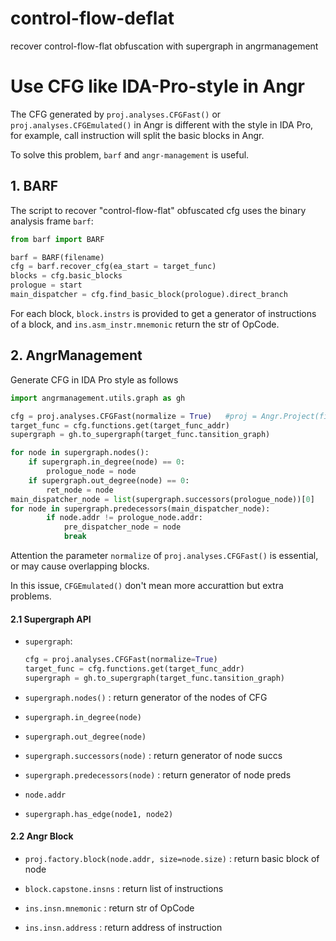 # control-flow-deflat
recover control-flow-flat obfuscation with supergraph in angrmanagement

# Use CFG like IDA-Pro-style in Angr
The CFG generated by ``proj.analyses.CFGFast()`` or ``proj.analyses.CFGEmulated()`` in Angr is different with the style in IDA Pro, for example, call instruction will split the basic blocks in Angr.

To solve this problem, ``barf`` and ``angr-management`` is useful. 
## 1. BARF
The script to recover "control-flow-flat" obfuscated cfg uses the binary analysis frame ``barf``:

```python
from barf import BARF

barf = BARF(filename)
cfg = barf.recover_cfg(ea_start = target_func)
blocks = cfg.basic_blocks
prologue = start
main_dispatcher = cfg.find_basic_block(prologue).direct_branch
```
For each block, ``block.instrs`` is provided to get a generator of instructions of a block, and ``ins.asm_instr.mnemonic`` return the str of OpCode.

## 2. AngrManagement
Generate CFG in IDA Pro style as follows
```python
import angrmanagement.utils.graph as gh

cfg = proj.analyses.CFGFast(normalize = True)   #proj = Angr.Project(filename)
target_func = cfg.functions.get(target_func_addr)
supergraph = gh.to_supergraph(target_func.tansition_graph)

for node in supergraph.nodes():
    if supergraph.in_degree(node) == 0:
        prologue_node = node
    if supergraph.out_degree(node) == 0:
        ret_node = node
main_dispatcher_node = list(supergraph.successors(prologue_node))[0]
for node in supergraph.predecessors(main_dispatcher_node):
        if node.addr != prologue_node.addr:
            pre_dispatcher_node = node
            break
```
Attention the parameter ``normalize`` of ``proj.analyses.CFGFast()`` is essential, or may cause overlapping blocks.

In this issue, ``CFGEmulated()`` don't mean more accurattion but extra problems.

#### 2.1 Supergraph API
+ ``supergraph``:
  ```python
  cfg = proj.analyses.CFGFast(normalize=True)
  target_func = cfg.functions.get(target_func_addr)
  supergraph = gh.to_supergraph(target_func.tansition_graph)
  ``` 
+ ``supergraph.nodes()`` : return generator of the nodes of CFG

+ ``supergraph.in_degree(node)``

+ ``supergraph.out_degree(node)``

+ ``supergraph.successors(node)`` : return generator of node succs

+ ``supergraph.predecessors(node)`` : return generator of node preds

+ ``node.addr``

+ ``supergraph.has_edge(node1, node2)``

#### 2.2 Angr Block

+ ``proj.factory.block(node.addr, size=node.size)`` : return basic block of node

+ ``block.capstone.insns`` : return list of instructions

+ ``ins.insn.mnemonic`` : return str of OpCode

+ ``ins.insn.address`` : return address of instruction



